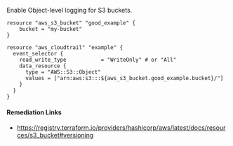 
Enable Object-level logging for S3 buckets.

```hcl
resource "aws_s3_bucket" "good_example" {
	bucket = "my-bucket"
}

resource "aws_cloudtrail" "example" {
  event_selector {
    read_write_type           = "WriteOnly" # or "All"
    data_resource {
      type = "AWS::S3::Object"
      values = ["arn:aws:s3:::${aws_s3_bucket.good_example.bucket}/"]
    }
  }
}

```

#### Remediation Links
 - https://registry.terraform.io/providers/hashicorp/aws/latest/docs/resources/s3_bucket#versioning

